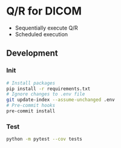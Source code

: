 # Q/R for DICOM

- Sequentially execute Q/R
- Scheduled execution


## Development

### Init
``` sh
# Install packages
pip install -r requirements.txt
# Ignore changes to .env file
git update-index --assume-unchanged .env
# Pre-commit hooks
pre-commit install
```
### Test
``` sh
python -m pytest --cov tests
```
